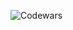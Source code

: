 ![Codewars](https://github.r2v.ch/codewars?user=Yushiiii&name=true&top_languages=true&stroke=%23b362ff&theme=purple_dark)
